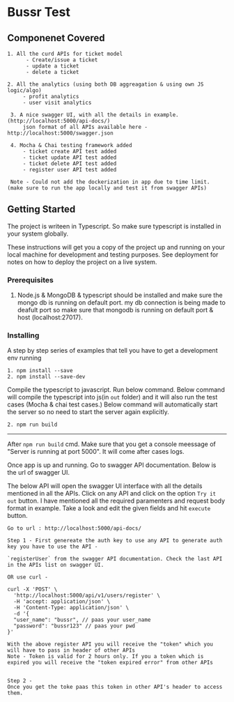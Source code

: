 # Bussr Test

## Componenet Covered
`````````
1. All the curd APIs for ticket model
      - Create/issue a ticket
      - update a ticket
      - delete a ticket
       
2. All the analytics (using both DB aggreagation & using own JS logic/algo)
     - profit analytics
     - user visit analytics
     
 3. A nice swagger UI, with all the details in example. (http://localhost:5000/api-docs/)
     json format of all APIs available here - http://localhost:5000/swagger.json
 
 4. Mocha & Chai testing framework added
     - ticket create API test added
     - ticket update API test added
     - ticket delete API test added
     - register user API test added
     
 Note - Could not add the dockerization in app due to time limit. (make sure to run the app locally and test it from swagger APIs)
`````````

## Getting Started

The project is writeen in Typescript. So make sure typescript is installed in your system globally.

These instructions will get you a copy of the project up and running on your local machine for development and testing purposes. See deployment for notes on how to deploy the project on a live system.

### Prerequisites

1. Node.js & MongoDB & typescript should be installed and make sure the mongo db is running on default port. my db connection is being made to deafult port so
   make sure that mongodb is running on default port & host (localhost:27017).

### Installing

A step by step series of examples that tell you have to get a development env running


```
1. npm install --save
2. npm install --save-dev
```

Compile the typescript to javascript. Run below command.
Below command will compile the typescript into js(in `out` folder) and it will also run the test cases (Mocha & chai test cases.)
Below command will automatically start the server so no need to start the server again explicitly.

```
2. npm run build
```

---------------------------------------------------------------------------------
After `npm run build` cmd. Make sure that you get a console meessage of "Server is running at port 5000". It will come after cases logs.

Once app is up and running. Go to swagger API documentation.
Below is the url of swagger UI.

The below API will open the swagger UI interface with all the details mentioned in all the APIs. 
Click on any API and click on the option `Try it out` button.
I have mentioned all the required paramenters and request body format in example. 
Take a look and edit the given fields and hit `execute` button.

````````````````
Go to url : http://localhost:5000/api-docs/

Step 1 - First genereate the auth key to use any API to generate auth key you have to use the API - 

`registerUser` from the swagger API documentation. Check the last API in the APIs list on swagger UI.

OR use curl - 

curl -X 'POST' \
  'http://localhost:5000/api/v1/users/register' \
  -H 'accept: application/json' \
  -H 'Content-Type: application/json' \
  -d '{
  "user_name": "bussr", // paas your user_name
  "password": "bussr123" // paas your pwd
}'

With the above register API you will receive the "token" which you will have to pass in header of other APIs
Note - Token is valid for 2 hours only. If you a token which is expired you will receive the "token expired error" from other APIs


Step 2 - 
Once you get the toke paas this token in other API's header to access them.
